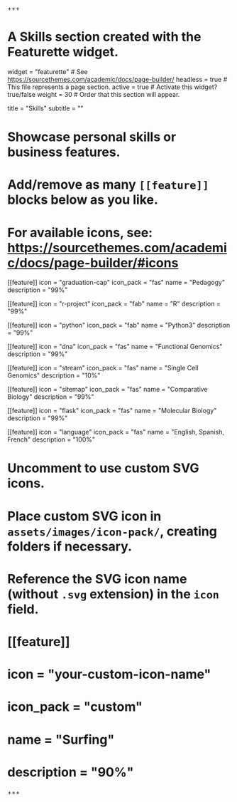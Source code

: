 +++
# A Skills section created with the Featurette widget.
widget = "featurette"  # See https://sourcethemes.com/academic/docs/page-builder/
headless = true  # This file represents a page section.
active = true  # Activate this widget? true/false
weight = 30  # Order that this section will appear.

title = "Skills"
subtitle = ""

# Showcase personal skills or business features.
# 
# Add/remove as many `[[feature]]` blocks below as you like.
# 
# For available icons, see: https://sourcethemes.com/academic/docs/page-builder/#icons

[[feature]]
  icon = "graduation-cap"
  icon_pack = "fas"
  name = "Pedagogy"
  description = "99%"

[[feature]]
  icon = "r-project"
  icon_pack = "fab"
  name = "R"
  description = "99%"
  
[[feature]]
  icon = "python"
  icon_pack = "fab"
  name = "Python3"
  description = "99%"  
  
[[feature]]
  icon = "dna"
  icon_pack = "fas"
  name = "Functional Genomics"
  description = "99%"

[[feature]]
 icon = "stream"
 icon_pack = "fas"
 name = "Single Cell Genomics"
 description = "10%"

[[feature]]
  icon = "sitemap"
  icon_pack = "fas"
  name = "Comparative Biology"
  description = "99%"
  
[[feature]]
  icon = "flask"
  icon_pack = "fas"
  name = "Molecular Biology"
  description = "99%"

[[feature]]
  icon = "language"
  icon_pack = "fas"
  name = "English, Spanish, French"
  description = "100%"

# Uncomment to use custom SVG icons.
# Place custom SVG icon in `assets/images/icon-pack/`, creating folders if necessary.
# Reference the SVG icon name (without `.svg` extension) in the `icon` field.
# [[feature]]
#  icon = "your-custom-icon-name"
#  icon_pack = "custom"
#  name = "Surfing"
#  description = "90%"

+++
